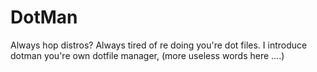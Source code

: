 # DotMan
Always hop distros? Always tired of re doing you're dot files. I introduce dotman you're own dotfile manager, (more useless words here ....)


